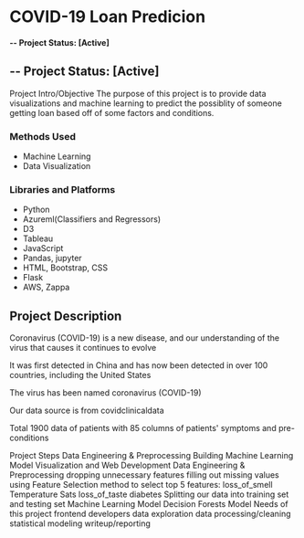 # COVID-19 Loan Predicion 

#### -- Project Status: [Active]
## -- Project Status: [Active]
Project Intro/Objective
The purpose of this project is to provide data visualizations and machine learning to predict the possiblity of someone getting loan based off of some factors and conditions.

### Methods Used
* Machine Learning
* Data Visualization

### Libraries and Platforms
* Python
* Azureml(Classifiers and Regressors)
* D3
* Tableau
* JavaScript
* Pandas, jupyter
* HTML, Bootstrap, CSS
* Flask 
* AWS, Zappa

## Project Description
Coronavirus (COVID-19) is a new disease, and our understanding of the virus that causes it continues to evolve

It was first detected in China and has now been detected in over 100 countries, including the United States

The virus has been named coronavirus (COVID-19)

Our data source is from covidclinicaldata

Total 1900 data of patients with 85 columns of patients' symptoms and pre-conditions

Project Steps
Data Engineering & Preprocessing
Building Machine Learning Model
Visualization and Web Development
Data Engineering & Preprocessing
dropping unnecessary features
filling out missing values
using Feature Selection method to select top 5 features:
loss_of_smell
Temperature
Sats
loss_of_taste
diabetes
Splitting our data into training set and testing set
Machine Learning Model
Decision Forests Model
Needs of this project
frontend developers
data exploration
data processing/cleaning
statistical modeling
writeup/reporting